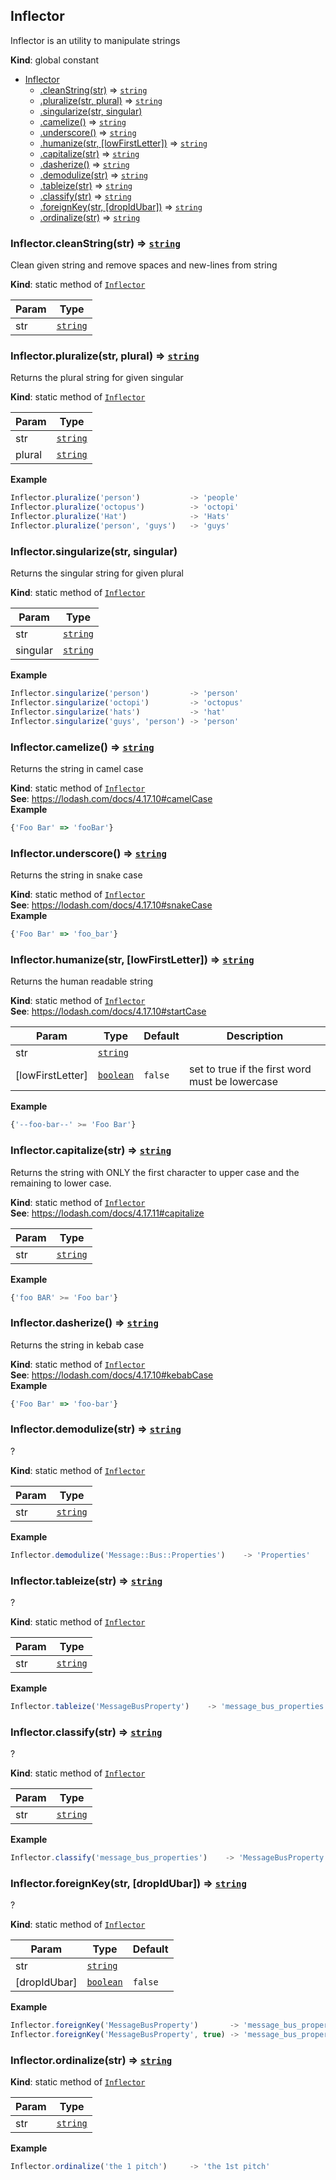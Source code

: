 <a name="Inflector"></a>

## Inflector
Inflector is an utility to manipulate strings

**Kind**: global constant  

* [Inflector](#Inflector)
    * [.cleanString(str)](#Inflector.cleanString) ⇒ [<code>string</code>](https://developer.mozilla.org/docs/Web/JavaScript/Reference/Global_Objects/String)
    * [.pluralize(str, plural)](#Inflector.pluralize) ⇒ [<code>string</code>](https://developer.mozilla.org/docs/Web/JavaScript/Reference/Global_Objects/String)
    * [.singularize(str, singular)](#Inflector.singularize)
    * [.camelize()](#Inflector.camelize) ⇒ [<code>string</code>](https://developer.mozilla.org/docs/Web/JavaScript/Reference/Global_Objects/String)
    * [.underscore()](#Inflector.underscore) ⇒ [<code>string</code>](https://developer.mozilla.org/docs/Web/JavaScript/Reference/Global_Objects/String)
    * [.humanize(str, [lowFirstLetter])](#Inflector.humanize) ⇒ [<code>string</code>](https://developer.mozilla.org/docs/Web/JavaScript/Reference/Global_Objects/String)
    * [.capitalize(str)](#Inflector.capitalize) ⇒ [<code>string</code>](https://developer.mozilla.org/docs/Web/JavaScript/Reference/Global_Objects/String)
    * [.dasherize()](#Inflector.dasherize) ⇒ [<code>string</code>](https://developer.mozilla.org/docs/Web/JavaScript/Reference/Global_Objects/String)
    * [.demodulize(str)](#Inflector.demodulize) ⇒ [<code>string</code>](https://developer.mozilla.org/docs/Web/JavaScript/Reference/Global_Objects/String)
    * [.tableize(str)](#Inflector.tableize) ⇒ [<code>string</code>](https://developer.mozilla.org/docs/Web/JavaScript/Reference/Global_Objects/String)
    * [.classify(str)](#Inflector.classify) ⇒ [<code>string</code>](https://developer.mozilla.org/docs/Web/JavaScript/Reference/Global_Objects/String)
    * [.foreignKey(str, [dropIdUbar])](#Inflector.foreignKey) ⇒ [<code>string</code>](https://developer.mozilla.org/docs/Web/JavaScript/Reference/Global_Objects/String)
    * [.ordinalize(str)](#Inflector.ordinalize) ⇒ [<code>string</code>](https://developer.mozilla.org/docs/Web/JavaScript/Reference/Global_Objects/String)

<a name="Inflector.cleanString"></a>

### Inflector.cleanString(str) ⇒ [<code>string</code>](https://developer.mozilla.org/docs/Web/JavaScript/Reference/Global_Objects/String)
Clean given string and remove spaces and new-lines from string

**Kind**: static method of [<code>Inflector</code>](#Inflector)  

| Param | Type |
| --- | --- |
| str | [<code>string</code>](https://developer.mozilla.org/docs/Web/JavaScript/Reference/Global_Objects/String) | 

<a name="Inflector.pluralize"></a>

### Inflector.pluralize(str, plural) ⇒ [<code>string</code>](https://developer.mozilla.org/docs/Web/JavaScript/Reference/Global_Objects/String)
Returns the plural string for given singular

**Kind**: static method of [<code>Inflector</code>](#Inflector)  

| Param | Type |
| --- | --- |
| str | [<code>string</code>](https://developer.mozilla.org/docs/Web/JavaScript/Reference/Global_Objects/String) | 
| plural | [<code>string</code>](https://developer.mozilla.org/docs/Web/JavaScript/Reference/Global_Objects/String) | 

**Example**  
```js
Inflector.pluralize('person')           -> 'people'
Inflector.pluralize('octopus')          -> 'octopi'
Inflector.pluralize('Hat')              -> 'Hats'
Inflector.pluralize('person', 'guys')   -> 'guys'
```
<a name="Inflector.singularize"></a>

### Inflector.singularize(str, singular)
Returns the singular string for given plural

**Kind**: static method of [<code>Inflector</code>](#Inflector)  

| Param | Type |
| --- | --- |
| str | [<code>string</code>](https://developer.mozilla.org/docs/Web/JavaScript/Reference/Global_Objects/String) | 
| singular | [<code>string</code>](https://developer.mozilla.org/docs/Web/JavaScript/Reference/Global_Objects/String) | 

**Example**  
```js
Inflector.singularize('person')         -> 'person'
Inflector.singularize('octopi')         -> 'octopus'
Inflector.singularize('hats')           -> 'hat'
Inflector.singularize('guys', 'person') -> 'person'
```
<a name="Inflector.camelize"></a>

### Inflector.camelize() ⇒ [<code>string</code>](https://developer.mozilla.org/docs/Web/JavaScript/Reference/Global_Objects/String)
Returns the string in camel case

**Kind**: static method of [<code>Inflector</code>](#Inflector)  
**See**: https://lodash.com/docs/4.17.10#camelCase  
**Example**  
```js
{'Foo Bar' => 'fooBar'}
```
<a name="Inflector.underscore"></a>

### Inflector.underscore() ⇒ [<code>string</code>](https://developer.mozilla.org/docs/Web/JavaScript/Reference/Global_Objects/String)
Returns the string in snake case

**Kind**: static method of [<code>Inflector</code>](#Inflector)  
**See**: https://lodash.com/docs/4.17.10#snakeCase  
**Example**  
```js
{'Foo Bar' => 'foo_bar'}
```
<a name="Inflector.humanize"></a>

### Inflector.humanize(str, [lowFirstLetter]) ⇒ [<code>string</code>](https://developer.mozilla.org/docs/Web/JavaScript/Reference/Global_Objects/String)
Returns the human readable string

**Kind**: static method of [<code>Inflector</code>](#Inflector)  
**See**: https://lodash.com/docs/4.17.10#startCase  

| Param | Type | Default | Description |
| --- | --- | --- | --- |
| str | [<code>string</code>](https://developer.mozilla.org/docs/Web/JavaScript/Reference/Global_Objects/String) |  |  |
| [lowFirstLetter] | [<code>boolean</code>](https://developer.mozilla.org/docs/Web/JavaScript/Reference/Global_Objects/Boolean) | <code>false</code> | set to true if the first word must be lowercase |

**Example**  
```js
{'--foo-bar--' >= 'Foo Bar'}
```
<a name="Inflector.capitalize"></a>

### Inflector.capitalize(str) ⇒ [<code>string</code>](https://developer.mozilla.org/docs/Web/JavaScript/Reference/Global_Objects/String)
Returns the string with ONLY the first character to upper case and the remaining to lower case.

**Kind**: static method of [<code>Inflector</code>](#Inflector)  
**See**: https://lodash.com/docs/4.17.11#capitalize  

| Param | Type |
| --- | --- |
| str | [<code>string</code>](https://developer.mozilla.org/docs/Web/JavaScript/Reference/Global_Objects/String) | 

**Example**  
```js
{'foo BAR' >= 'Foo bar'}
```
<a name="Inflector.dasherize"></a>

### Inflector.dasherize() ⇒ [<code>string</code>](https://developer.mozilla.org/docs/Web/JavaScript/Reference/Global_Objects/String)
Returns the string in kebab case

**Kind**: static method of [<code>Inflector</code>](#Inflector)  
**See**: https://lodash.com/docs/4.17.10#kebabCase  
**Example**  
```js
{'Foo Bar' => 'foo-bar'}
```
<a name="Inflector.demodulize"></a>

### Inflector.demodulize(str) ⇒ [<code>string</code>](https://developer.mozilla.org/docs/Web/JavaScript/Reference/Global_Objects/String)
?

**Kind**: static method of [<code>Inflector</code>](#Inflector)  

| Param | Type |
| --- | --- |
| str | [<code>string</code>](https://developer.mozilla.org/docs/Web/JavaScript/Reference/Global_Objects/String) | 

**Example**  
```js
Inflector.demodulize('Message::Bus::Properties')    -> 'Properties'
```
<a name="Inflector.tableize"></a>

### Inflector.tableize(str) ⇒ [<code>string</code>](https://developer.mozilla.org/docs/Web/JavaScript/Reference/Global_Objects/String)
?

**Kind**: static method of [<code>Inflector</code>](#Inflector)  

| Param | Type |
| --- | --- |
| str | [<code>string</code>](https://developer.mozilla.org/docs/Web/JavaScript/Reference/Global_Objects/String) | 

**Example**  
```js
Inflector.tableize('MessageBusProperty')    -> 'message_bus_properties'
```
<a name="Inflector.classify"></a>

### Inflector.classify(str) ⇒ [<code>string</code>](https://developer.mozilla.org/docs/Web/JavaScript/Reference/Global_Objects/String)
?

**Kind**: static method of [<code>Inflector</code>](#Inflector)  

| Param | Type |
| --- | --- |
| str | [<code>string</code>](https://developer.mozilla.org/docs/Web/JavaScript/Reference/Global_Objects/String) | 

**Example**  
```js
Inflector.classify('message_bus_properties')    -> 'MessageBusProperty'
```
<a name="Inflector.foreignKey"></a>

### Inflector.foreignKey(str, [dropIdUbar]) ⇒ [<code>string</code>](https://developer.mozilla.org/docs/Web/JavaScript/Reference/Global_Objects/String)
?

**Kind**: static method of [<code>Inflector</code>](#Inflector)  

| Param | Type | Default |
| --- | --- | --- |
| str | [<code>string</code>](https://developer.mozilla.org/docs/Web/JavaScript/Reference/Global_Objects/String) |  | 
| [dropIdUbar] | [<code>boolean</code>](https://developer.mozilla.org/docs/Web/JavaScript/Reference/Global_Objects/Boolean) | <code>false</code> | 

**Example**  
```js
Inflector.foreignKey('MessageBusProperty')       -> 'message_bus_property_id'
Inflector.foreignKey('MessageBusProperty', true) -> 'message_bus_propertyid'
```
<a name="Inflector.ordinalize"></a>

### Inflector.ordinalize(str) ⇒ [<code>string</code>](https://developer.mozilla.org/docs/Web/JavaScript/Reference/Global_Objects/String)
**Kind**: static method of [<code>Inflector</code>](#Inflector)  

| Param | Type |
| --- | --- |
| str | [<code>string</code>](https://developer.mozilla.org/docs/Web/JavaScript/Reference/Global_Objects/String) | 

**Example**  
```js
Inflector.ordinalize('the 1 pitch')     -> 'the 1st pitch'
```
